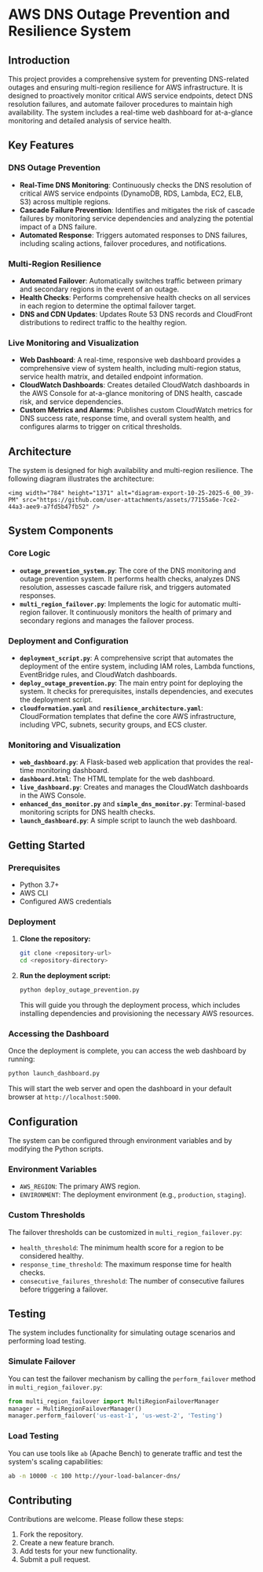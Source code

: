 # AWS DNS Outage Prevention and Resilience System

## Introduction

This project provides a comprehensive system for preventing DNS-related outages and ensuring multi-region resilience for AWS infrastructure. It is designed to proactively monitor critical AWS service endpoints, detect DNS resolution failures, and automate failover procedures to maintain high availability. The system includes a real-time web dashboard for at-a-glance monitoring and detailed analysis of service health.

## Key Features

### DNS Outage Prevention
- **Real-Time DNS Monitoring**: Continuously checks the DNS resolution of critical AWS service endpoints (DynamoDB, RDS, Lambda, EC2, ELB, S3) across multiple regions.
- **Cascade Failure Prevention**: Identifies and mitigates the risk of cascade failures by monitoring service dependencies and analyzing the potential impact of a DNS failure.
- **Automated Response**: Triggers automated responses to DNS failures, including scaling actions, failover procedures, and notifications.

### Multi-Region Resilience
- **Automated Failover**: Automatically switches traffic between primary and secondary regions in the event of an outage.
- **Health Checks**: Performs comprehensive health checks on all services in each region to determine the optimal failover target.
- **DNS and CDN Updates**: Updates Route 53 DNS records and CloudFront distributions to redirect traffic to the healthy region.

### Live Monitoring and Visualization
- **Web Dashboard**: A real-time, responsive web dashboard provides a comprehensive view of system health, including multi-region status, service health matrix, and detailed endpoint information.
- **CloudWatch Dashboards**: Creates detailed CloudWatch dashboards in the AWS Console for at-a-glance monitoring of DNS health, cascade risk, and service dependencies.
- **Custom Metrics and Alarms**: Publishes custom CloudWatch metrics for DNS success rate, response time, and overall system health, and configures alarms to trigger on critical thresholds.

## Architecture

The system is designed for high availability and multi-region resilience. The following diagram illustrates the architecture:

```
<img width="784" height="1371" alt="diagram-export-10-25-2025-6_00_39-PM" src="https://github.com/user-attachments/assets/77155a6e-7ce2-44a3-aee9-a7fd5b47fb52" />

```

## System Components

### Core Logic
- **`outage_prevention_system.py`**: The core of the DNS monitoring and outage prevention system. It performs health checks, analyzes DNS resolution, assesses cascade failure risk, and triggers automated responses.
- **`multi_region_failover.py`**: Implements the logic for automatic multi-region failover. It continuously monitors the health of primary and secondary regions and manages the failover process.

### Deployment and Configuration
- **`deployment_script.py`**: A comprehensive script that automates the deployment of the entire system, including IAM roles, Lambda functions, EventBridge rules, and CloudWatch dashboards.
- **`deploy_outage_prevention.py`**: The main entry point for deploying the system. It checks for prerequisites, installs dependencies, and executes the deployment script.
- **`cloudformation.yaml`** and **`resilience_architecture.yaml`**: CloudFormation templates that define the core AWS infrastructure, including VPC, subnets, security groups, and ECS cluster.

### Monitoring and Visualization
- **`web_dashboard.py`**: A Flask-based web application that provides the real-time monitoring dashboard.
- **`dashboard.html`**: The HTML template for the web dashboard.
- **`live_dashboard.py`**: Creates and manages the CloudWatch dashboards in the AWS Console.
- **`enhanced_dns_monitor.py`** and **`simple_dns_monitor.py`**: Terminal-based monitoring scripts for DNS health checks.
- **`launch_dashboard.py`**: A simple script to launch the web dashboard.

## Getting Started

### Prerequisites
- Python 3.7+
- AWS CLI
- Configured AWS credentials

### Deployment
1. **Clone the repository:**
   ```bash
   git clone <repository-url>
   cd <repository-directory>
   ```
2. **Run the deployment script:**
   ```bash
   python deploy_outage_prevention.py
   ```
   This will guide you through the deployment process, which includes installing dependencies and provisioning the necessary AWS resources.

### Accessing the Dashboard
Once the deployment is complete, you can access the web dashboard by running:
```bash
python launch_dashboard.py
```
This will start the web server and open the dashboard in your default browser at `http://localhost:5000`.

## Configuration

The system can be configured through environment variables and by modifying the Python scripts.

### Environment Variables
- `AWS_REGION`: The primary AWS region.
- `ENVIRONMENT`: The deployment environment (e.g., `production`, `staging`).

### Custom Thresholds
The failover thresholds can be customized in `multi_region_failover.py`:
- `health_threshold`: The minimum health score for a region to be considered healthy.
- `response_time_threshold`: The maximum response time for health checks.
- `consecutive_failures_threshold`: The number of consecutive failures before triggering a failover.

## Testing

The system includes functionality for simulating outage scenarios and performing load testing.

### Simulate Failover
You can test the failover mechanism by calling the `perform_failover` method in `multi_region_failover.py`:
```python
from multi_region_failover import MultiRegionFailoverManager
manager = MultiRegionFailoverManager()
manager.perform_failover('us-east-1', 'us-west-2', 'Testing')
```

### Load Testing
You can use tools like `ab` (Apache Bench) to generate traffic and test the system's scaling capabilities:
```bash
ab -n 10000 -c 100 http://your-load-balancer-dns/
```

## Contributing

Contributions are welcome. Please follow these steps:
1. Fork the repository.
2. Create a new feature branch.
3. Add tests for your new functionality.
4. Submit a pull request.
